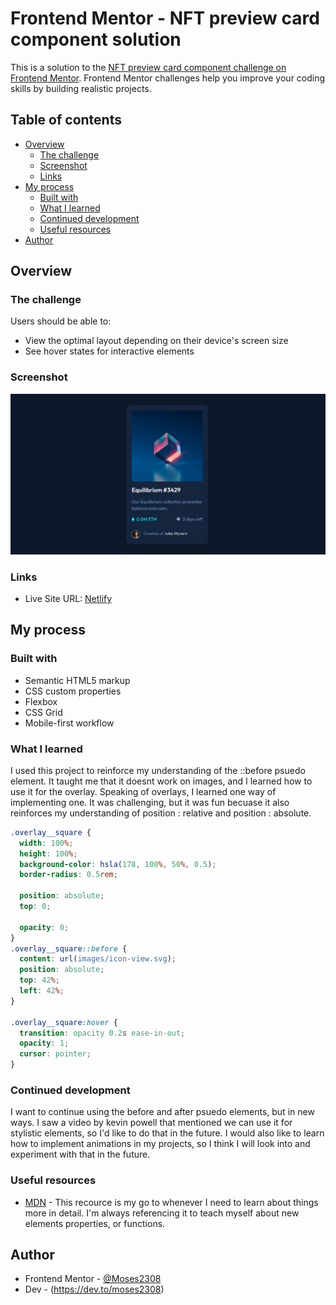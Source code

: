 # Frontend Mentor - NFT preview card component solution

This is a solution to the [NFT preview card component challenge on Frontend Mentor](https://www.frontendmentor.io/challenges/nft-preview-card-component-SbdUL_w0U). Frontend Mentor challenges help you improve your coding skills by building realistic projects.

## Table of contents

- [Overview](#overview)
  - [The challenge](#the-challenge)
  - [Screenshot](#screenshot)
  - [Links](#links)
- [My process](#my-process)
  - [Built with](#built-with)
  - [What I learned](#what-i-learned)
  - [Continued development](#continued-development)
  - [Useful resources](#useful-resources)
- [Author](#author)

## Overview

### The challenge

Users should be able to:

- View the optimal layout depending on their device's screen size
- See hover states for interactive elements

### Screenshot

![](./images/screenshot.jpg)

### Links

- Live Site URL: [Netlify](https://voluble-sfogliatella-0d523a.netlify.app/)

## My process

### Built with

- Semantic HTML5 markup
- CSS custom properties
- Flexbox
- CSS Grid
- Mobile-first workflow

### What I learned

I used this project to reinforce my understanding of the ::before psuedo element. It taught me that it doesnt work on images, and I learned how to use it for the overlay.
Speaking of overlays, I learned one way of implementing one. It was challenging, but it was fun becuase it also reinforces my understanding of position : relative and position : absolute.

```css
.overlay__square {
  width: 100%;
  height: 100%;
  background-color: hsla(178, 100%, 50%, 0.5);
  border-radius: 0.5rem;

  position: absolute;
  top: 0;

  opacity: 0;
}
.overlay__square::before {
  content: url(images/icon-view.svg);
  position: absolute;
  top: 42%;
  left: 42%;
}

.overlay__square:hover {
  transition: opacity 0.2s ease-in-out;
  opacity: 1;
  cursor: pointer;
}
```

### Continued development

I want to continue using the before and after psuedo elements, but in new ways. I saw a video by kevin powell that mentioned we can use it for stylistic elements, so I'd like to do that in the future.
I would also like to learn how to implement animations in my projects, so I think I will look into and experiment with that in the future.

### Useful resources

- [MDN](https://developer.mozilla.org/en-US/) - This recource is my go to whenever I need to learn about things more in detail. I'm always referencing it to teach myself about new elements properties, or functions.

## Author

- Frontend Mentor - [@Moses2308](https://www.frontendmentor.io/profile/Moses2308)
- Dev - (https://dev.to/moses2308)
